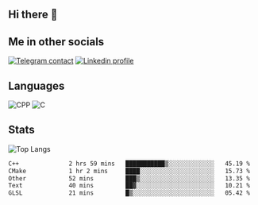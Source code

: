 ## Hi there 👋

## Me in other socials
[![Telegram contact][telegram_badge]][telegram_link]
[![Linkedin profile][linkedin_badge]][linkedin_link]
<!-- [![My CV][CV]][CV_path] -->

## Languages
![CPP](https://img.shields.io/badge/-C++-000?&logo=c%2B%2B)
![C](https://img.shields.io/badge/-C-000?&logo=c)


## Stats
![Top Langs](https://github-readme-stats.vercel.app/api/top-langs/?username=Winlogon-exe&size_weight=0.5&count_weight=0.5&bg_color=000000&title_color=ffffff&text_color=ffffff)

<!--START_SECTION:waka-->

```txt
C++              2 hrs 59 mins   ███████████▒░░░░░░░░░░░░░   45.19 %
CMake            1 hr 2 mins     ████░░░░░░░░░░░░░░░░░░░░░   15.73 %
Other            52 mins         ███▒░░░░░░░░░░░░░░░░░░░░░   13.35 %
Text             40 mins         ██▓░░░░░░░░░░░░░░░░░░░░░░   10.21 %
GLSL             21 mins         █▒░░░░░░░░░░░░░░░░░░░░░░░   05.42 %
```

<!--END_SECTION:waka-->

<!-- [CV_path]: path
[CV]: https://img.shields.io/badge/CV-D3182A?style=for-the-badge&logoColor=white -->

[telegram_link]: https://t.me/winlogon_exe
[telegram_badge]: https://img.shields.io/badge/Telegram-000?style=for-the-badge&logo=telegram&logoColor=white

[linkedin_link]: https://www.linkedin.com/in/winlogon/
[linkedin_badge]: https://img.shields.io/badge/LinkedIn-000?style=for-the-badge&logo=linkedin&logoColor=white



